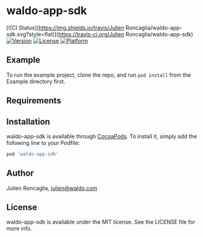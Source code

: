 # waldo-app-sdk

[![CI Status](https://img.shields.io/travis/Julien Roncaglia/waldo-app-sdk.svg?style=flat)](https://travis-ci.org/Julien Roncaglia/waldo-app-sdk)
[![Version](https://img.shields.io/cocoapods/v/waldo-app-sdk.svg?style=flat)](https://cocoapods.org/pods/waldo-app-sdk)
[![License](https://img.shields.io/cocoapods/l/waldo-app-sdk.svg?style=flat)](https://cocoapods.org/pods/waldo-app-sdk)
[![Platform](https://img.shields.io/cocoapods/p/waldo-app-sdk.svg?style=flat)](https://cocoapods.org/pods/waldo-app-sdk)

## Example

To run the example project, clone the repo, and run `pod install` from the Example directory first.

## Requirements

## Installation

waldo-app-sdk is available through [CocoaPods](https://cocoapods.org). To install
it, simply add the following line to your Podfile:

```ruby
pod 'waldo-app-sdk'
```

## Author

Julien Roncaglia, julien@waldo.com

## License

waldo-app-sdk is available under the MIT license. See the LICENSE file for more info.
